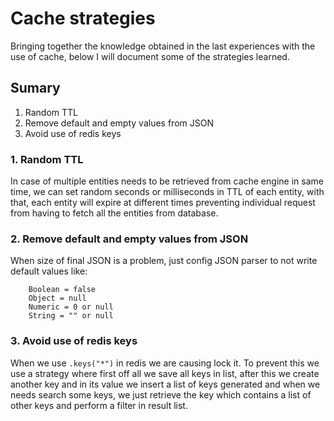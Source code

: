# Cache strategies

Bringing together the knowledge obtained in the last experiences with the use of cache, below I will document some of the strategies learned.

## Sumary

1. Random TTL
2. Remove default and empty values from JSON
3. Avoid use of redis keys

### 1. Random TTL

In case of multiple entities needs to be retrieved from cache engine in same time, we can set random seconds or milliseconds in TTL of each entity, with that, each entity will expire at different times  preventing individual request from having to fetch all the entities from database.

### 2. Remove default and empty values from JSON

When size of final JSON is a problem, just config JSON parser to not write default values like:

```text
    Boolean = false
    Object = null
    Numeric = 0 or null
    String = "" or null
```

### 3. Avoid use of redis keys

When we use `.keys("*")` in redis we are causing lock it. To prevent this we use a strategy where first off all we save all keys in list, after this we create another key and in its value we insert a list of keys generated and when we needs search some keys,
we just retrieve the key which contains a list of other keys and perform a filter in result list.
